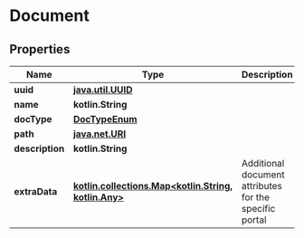 
# Document

## Properties
Name | Type | Description | Notes
------------ | ------------- | ------------- | -------------
**uuid** | [**java.util.UUID**](java.util.UUID.md) |  |  [readonly]
**name** | **kotlin.String** |  |  [readonly]
**docType** | [**DocTypeEnum**](DocTypeEnum.md) |  | 
**path** | [**java.net.URI**](java.net.URI.md) |  |  [readonly]
**description** | **kotlin.String** |  |  [optional]
**extraData** | [**kotlin.collections.Map&lt;kotlin.String, kotlin.Any&gt;**](kotlin.Any.md) | Additional document attributes for the specific portal |  [optional]



